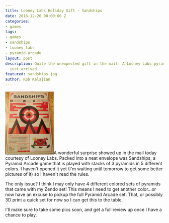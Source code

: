 ```yaml
---
title: Looney Labs Holiday Gift - Sandships
date: 2016-12-20 00:00:00 Z
categories:
- games
tags:
- games
- sandships
- looney labs
- pyramid arcade
layout: post
description: Quite the unexpected gift in the mail! A Looney Labs pyramid game, Sandships,
  just arrived.
featured: sandships.jpg
author: Rob Kalajian
---
```


<img src="/images/sandships/sandships.jpg" alt="Sandships" height="200" class="float-right" />A wonderful surprise showed up in the mail today courtesy of Looney Labs. Packed into a neat envelope was Sandships, a Pyramid Arcade game that is played with stacks of 3 pyramids in 5 different colors. I haven't opened it yet (I'm waiting until tomorrow to get some better pictures of it) so I haven't read the rules.

The only issue? I think I may only have 4 different colored sets of pyramids that came with my Zendo set! This means I need to get another color...or now have an excuse to pickup the full Pyramid Arcade set. That, or possibly 3D print a quick set for now so I can get this to the table.

I'll make sure to take some pics soon, and get a full review up once I have a chance to play.
